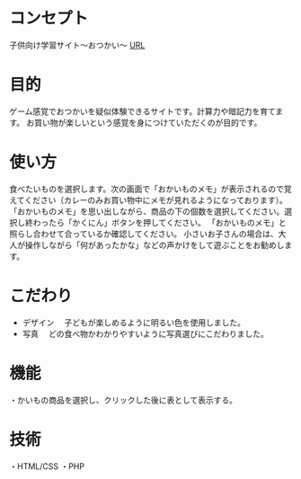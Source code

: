 # コンセプト
子供向け学習サイト〜おつかい〜
[URL](https://riristudy.herokuapp.com/)

# 目的
ゲーム感覚でおつかいを疑似体験できるサイトです。計算力や暗記力を育てます。
お買い物が楽しいという感覚を身につけていただくのが目的です。

# 使い方
食べたいものを選択します。次の画面で「おかいものメモ」が表示されるので覚えてください（カレーのみお買い物中にメモが見れるようになっております）。
「おかいものメモ」を思い出しながら、商品の下の個数を選択してください。選択し終わったら「かくにん」ボタンを押してください。
「おかいものメモ」と照らし合わせて合っているか確認してください。
小さいお子さんの場合は、大人が操作しながら「何があったかな」などの声かけをして遊ぶことをお勧めします。

# こだわり
- デザイン
　子どもが楽しめるように明るい色を使用しました。
- 写真
　どの食べ物かわかりやすいように写真選びにこだわりました。


# 機能
・かいもの商品を選択し、クリックした後に表として表示する。

# 技術
・HTML/CSS
・PHP